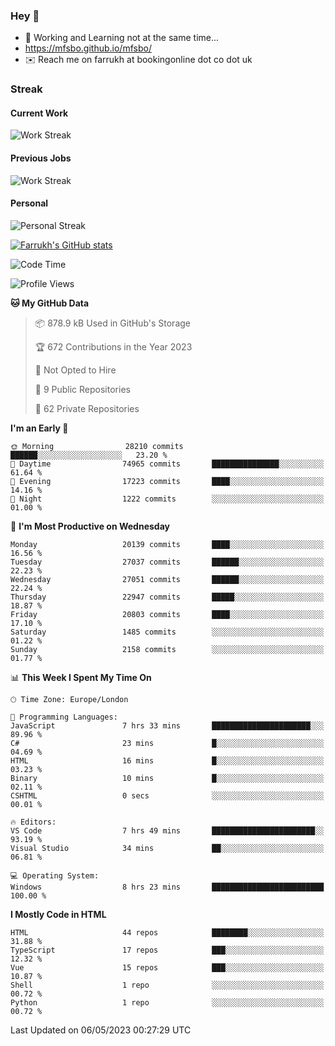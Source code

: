 ### Hey 👋

- 🏃 Working and Learning not at the same time...
- https://mfsbo.github.io/mfsbo/
- ✉️ Reach me on farrukh at bookingonline dot co dot uk

### Streak
#### Current Work
![Work Streak](https://streak-stats.demolab.com/?user=mfsbo)
#### Previous Jobs
![Work Streak](https://streak-stats.demolab.com/?user=farrukhcw)
#### Personal
![Personal Streak](https://streak-stats.demolab.com/?user=farrukhsubhani)

[![Farrukh's GitHub stats](https://github-readme-stats.vercel.app/api?username=mfsbo&hide=stars&count_private=true)](https://github.com/mfsbo/)

<!--START_SECTION:waka-->
![Code Time](http://img.shields.io/badge/Code%20Time-276%20hrs%2056%20mins-blue)

![Profile Views](http://img.shields.io/badge/Profile%20Views-0-blue)

**🐱 My GitHub Data** 

> 📦 878.9 kB Used in GitHub's Storage 
 > 
> 🏆 672 Contributions in the Year 2023
 > 
> 🚫 Not Opted to Hire
 > 
> 📜 9 Public Repositories 
 > 
> 🔑 62 Private Repositories 
 > 
**I'm an Early 🐤** 

```text
🌞 Morning                28210 commits       ██████░░░░░░░░░░░░░░░░░░░   23.20 % 
🌆 Daytime                74965 commits       ███████████████░░░░░░░░░░   61.64 % 
🌃 Evening                17223 commits       ████░░░░░░░░░░░░░░░░░░░░░   14.16 % 
🌙 Night                  1222 commits        ░░░░░░░░░░░░░░░░░░░░░░░░░   01.00 % 
```
📅 **I'm Most Productive on Wednesday** 

```text
Monday                   20139 commits       ████░░░░░░░░░░░░░░░░░░░░░   16.56 % 
Tuesday                  27037 commits       ██████░░░░░░░░░░░░░░░░░░░   22.23 % 
Wednesday                27051 commits       ██████░░░░░░░░░░░░░░░░░░░   22.24 % 
Thursday                 22947 commits       █████░░░░░░░░░░░░░░░░░░░░   18.87 % 
Friday                   20803 commits       ████░░░░░░░░░░░░░░░░░░░░░   17.10 % 
Saturday                 1485 commits        ░░░░░░░░░░░░░░░░░░░░░░░░░   01.22 % 
Sunday                   2158 commits        ░░░░░░░░░░░░░░░░░░░░░░░░░   01.77 % 
```


📊 **This Week I Spent My Time On** 

```text
🕑︎ Time Zone: Europe/London

💬 Programming Languages: 
JavaScript               7 hrs 33 mins       ██████████████████████░░░   89.96 % 
C#                       23 mins             █░░░░░░░░░░░░░░░░░░░░░░░░   04.69 % 
HTML                     16 mins             █░░░░░░░░░░░░░░░░░░░░░░░░   03.23 % 
Binary                   10 mins             █░░░░░░░░░░░░░░░░░░░░░░░░   02.11 % 
CSHTML                   0 secs              ░░░░░░░░░░░░░░░░░░░░░░░░░   00.01 % 

🔥 Editors: 
VS Code                  7 hrs 49 mins       ███████████████████████░░   93.19 % 
Visual Studio            34 mins             ██░░░░░░░░░░░░░░░░░░░░░░░   06.81 % 

💻 Operating System: 
Windows                  8 hrs 23 mins       █████████████████████████   100.00 % 
```

**I Mostly Code in HTML** 

```text
HTML                     44 repos            ████████░░░░░░░░░░░░░░░░░   31.88 % 
TypeScript               17 repos            ███░░░░░░░░░░░░░░░░░░░░░░   12.32 % 
Vue                      15 repos            ███░░░░░░░░░░░░░░░░░░░░░░   10.87 % 
Shell                    1 repo              ░░░░░░░░░░░░░░░░░░░░░░░░░   00.72 % 
Python                   1 repo              ░░░░░░░░░░░░░░░░░░░░░░░░░   00.72 % 
```




 Last Updated on 06/05/2023 00:27:29 UTC
<!--END_SECTION:waka-->
<!--
**mfsbo/mfsbo** is a ✨ _special_ ✨ repository because its `README.md` (this file) appears on your GitHub profile.

Here are some ideas to get you started:

- 🔭 I’m currently working on ...
- 🌱 I’m currently learning ...
- 👯 I’m looking to collaborate on ...
- 🤔 I’m looking for help with ...
- 💬 Ask me about ...
- 📫 How to reach me: ...
- 😄 Pronouns: ...
- ⚡ Fun fact: ...
-->
